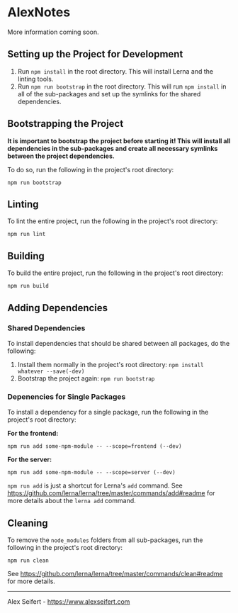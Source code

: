 # AlexNotes

More information coming soon.


## Setting up the Project for Development

1. Run `npm install` in the root directory. This will install Lerna and the linting tools.
2. Run `npm run bootstrap` in the root directory. This will run `npm install` in all of the sub-packages and set up the symlinks for the shared dependencies.


## Bootstrapping the Project

**It is important to bootstrap the project before starting it! This will install all dependencies in the sub-packages and create all necessary symlinks between the project dependencies.**

To do so, run the following in the project's root directory:

```
npm run bootstrap
```


## Linting

To lint the entire project, run the following in the project's root directory:

```
npm run lint
```


## Building

To build the entire project, run the following in the project's root directory:

```
npm run build
```


## Adding Dependencies

### Shared Dependencies

To install dependencies that should be shared between all packages, do the following:

1. Install them normally in the project's root directory: `npm install whatever --save(-dev)`
2. Bootstrap the project again: `npm run bootstrap`

### Depenencies for Single Packages

To install a dependency for a single package, run the following in the project's root directory:

**For the frontend:**
```
npm run add some-npm-module -- --scope=frontend (--dev)
```
**For the server:**
```
npm run add some-npm-module -- --scope=server (--dev)
```

`npm run add` is just a shortcut for Lerna's `add` command. See https://github.com/lerna/lerna/tree/master/commands/add#readme for more details about the `lerna add` command.


## Cleaning

To remove the `node_modules` folders from all sub-packages, run the following in the project's root directory:

```
npm run clean
```

See https://github.com/lerna/lerna/tree/master/commands/clean#readme for more details.

---

Alex Seifert - https://www.alexseifert.com
